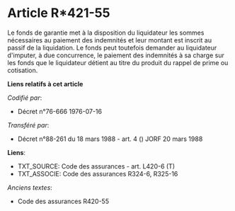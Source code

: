 # Article R*421-55

Le fonds de garantie met à la disposition du liquidateur les sommes nécessaires au paiement des indemnités et leur montant
est inscrit au passif de la liquidation. Le fonds peut toutefois demander au liquidateur d'imputer, à due concurrence, le
paiement des indemnités à sa charge sur les fonds que le liquidateur détient au titre du produit du rappel de prime ou
cotisation.

**Liens relatifs à cet article**

_Codifié par_:

  - Décret n°76-666 1976-07-16

_Transféré par_:

  - Décret n°88-261 du 18 mars 1988 - art. 4 () JORF 20 mars 1988

**Liens**:

  - TXT_SOURCE: Code des assurances - art. L420-6 (T)
  - TXT_ASSOCIE: Code des assurances R324-6, R325-16

_Anciens textes_:

  - Code des assurances R420-55
